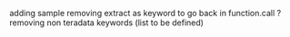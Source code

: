 adding sample
removing extract as keyword to go back in function.call ?
removing non teradata keywords (list to be defined)
